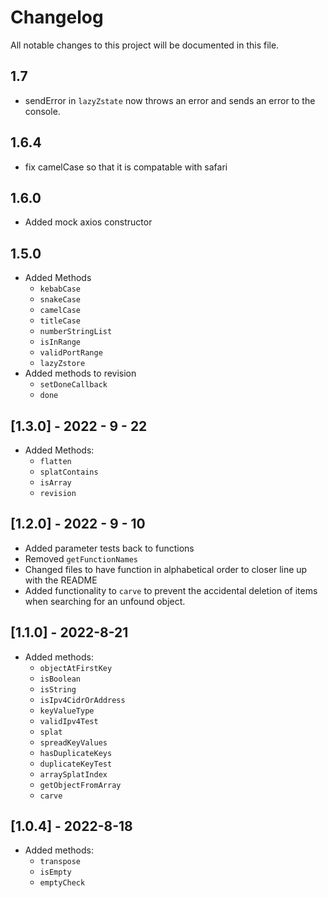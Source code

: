 # Changelog

All notable changes to this project will be documented in this file.

## 1.7

- sendError in `lazyZstate` now throws an error and sends an error to the console.

## 1.6.4

- fix camelCase so that it is compatable with safari

## 1.6.0

- Added mock axios constructor

## 1.5.0

- Added Methods
  - `kebabCase`
  - `snakeCase`
  - `camelCase`
  - `titleCase`
  - `numberStringList`
  - `isInRange`
  - `validPortRange`
  - `lazyZstore`
- Added methods to revision
  - `setDoneCallback`
  - `done`

## [1.3.0] - 2022 - 9 - 22

- Added Methods:
  - `flatten`
  - `splatContains`
  - `isArray`
  - `revision`

## [1.2.0] - 2022 - 9 - 10

- Added parameter tests back to functions
- Removed `getFunctionNames`
- Changed files to have function in alphabetical order to closer line up with the README
- Added functionality to `carve` to prevent the accidental deletion of items when searching for an unfound object.

## [1.1.0] - 2022-8-21

- Added methods:
  - `objectAtFirstKey`
  - `isBoolean`
  - `isString`
  - `isIpv4CidrOrAddress`
  - `keyValueType`
  - `validIpv4Test`
  - `splat`
  - `spreadKeyValues`
  - `hasDuplicateKeys`
  - `duplicateKeyTest`
  - `arraySplatIndex`
  - `getObjectFromArray`
  - `carve`

## [1.0.4] - 2022-8-18

- Added methods:
  - `transpose`
  - `isEmpty`
  - `emptyCheck`
